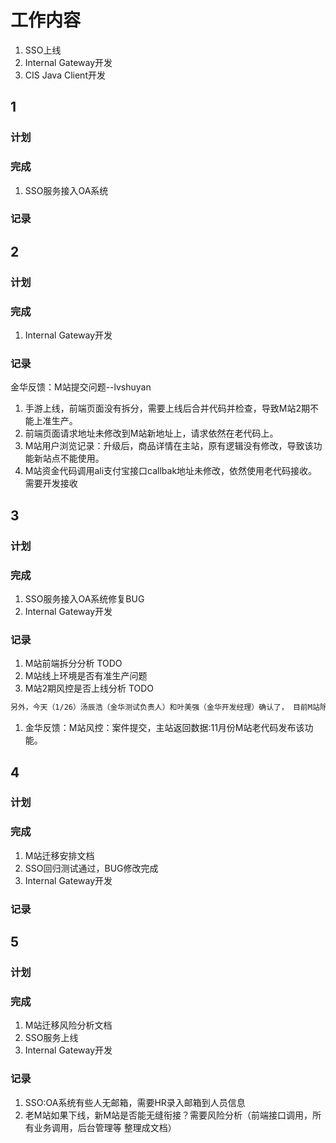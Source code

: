 # 工作内容

1. SSO上线
1. Internal Gateway开发
1. CIS Java Client开发

## 1

### 计划

### 完成
1. SSO服务接入OA系统

### 记录

## 2

### 计划

### 完成
1. Internal Gateway开发

### 记录
金华反馈：M站提交问题--lvshuyan
1. 手游上线，前端页面没有拆分，需要上线后合并代码并检查，导致M站2期不能上准生产。
2. 前端页面请求地址未修改到M站新地址上，请求依然在老代码上。
3. M站用户浏览记录：升级后，商品详情在主站，原有逻辑没有修改，导致该功能新站点不能使用。
4. M站资金代码调用ali支付宝接口callbak地址未修改，依然使用老代码接收。需要开发接收

## 3

### 计划

### 完成
1. SSO服务接入OA系统修复BUG
1. Internal Gateway开发

### 记录
1. M站前端拆分分析 TODO
1. M站线上环境是否有准生产问题
1. M站2期风控是否上线分析 TODO
```txt
另外，今天（1/26）汤辰浩（金华测试负责人）和叶美强（金华开发经理）确认了， 目前M站除了最近新作的案件消息补录有涉及风控，M站之前都没有接入过风控，包括自己这边也没有风控限制。
```
1. 金华反馈：M站风控：案件提交，主站返回数据:11月份M站老代码发布该功能。

## 4

### 计划

### 完成
1. M站迁移安排文档
2. SSO回归测试通过，BUG修改完成
1. Internal Gateway开发

### 记录

## 5

### 计划

### 完成
1. M站迁移风险分析文档
2. SSO服务上线
1. Internal Gateway开发

### 记录
1. SSO:OA系统有些人无邮箱，需要HR录入邮箱到人员信息
2. 老M站如果下线，新M站是否能无缝衔接？需要风险分析（前端接口调用，所有业务调用，后台管理等 整理成文档）
